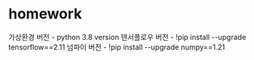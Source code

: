 # homework

가상환경 버전 - python 3.8 version
텐서플로우 버전 - !pip install --upgrade tensorflow==2.11
넘파이 버전 - !pip install --upgrade numpy==1.21
